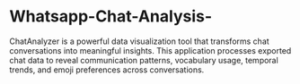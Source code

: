 # Whatsapp-Chat-Analysis-
ChatAnalyzer is a powerful data visualization tool that transforms chat conversations into meaningful insights. This application processes exported chat data to reveal communication patterns, vocabulary usage, temporal trends, and emoji preferences across conversations.
